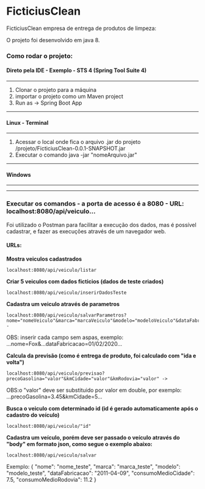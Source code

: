 # FicticiusClean
FicticiusClean empresa de entrega de produtos de limpeza:

O projeto foi desenvolvido em java 8.

### Como rodar o projeto:

#### Direto pela IDE - Exemplo - STS 4 (Spring Tool Suite 4)
-----------------------------------
1. Clonar o projeto para a máquina
2. importar o projeto como um Maven project
3. Run as -> Spring Boot App
-----------------------------------
#### Linux - Terminal
-----------------------------------
1. Acessar o local onde fica o arquivo .jar do projeto /projeto/FicticiusClean-0.0.1-SNAPSHOT.jar
2. Executar o comando java -jar "nomeArquivo.jar"
-----------------------------------
#### Windows 
-----------------------------------

-----------------------------------

### Executar os comandos - a porta de acesso é a 8080 - URL: localhost:8080/api/veiculo...

Foi utilizado o Postman para facilitar a execução dos dados, mas é possível cadastrar, e fazer as execuções através de um navegador web.

#### URLs:

__Mostra veiculos cadastrados__
```
localhost:8080/api/veiculo/listar
```
__Criar 5 veiculos com dados ficticios (dados de teste criados)__
```
localhost:8080/api/veiculo/inserirDadosTeste
```
__Cadastra um veiculo através de parametros__
```
localhost:8080/api/veiculo/salvarParametros?nome="nomeVeiculo"&marca="marcaVeiculo"&modelo="modeloVeiculo"&dataFabricacao="dd/MM/yyyy"&consumoMedioCidade="valor"&consumoMedioRodovia="valor" - 
```
OBS: inserir cada campo sem aspas, exemplo: ...nome=Fox&...dataFabricacao=01/02/2020...

__Calcula da previsão (como é entrega de produto, foi calculado com "ida e volta")__
```
localhost:8080/api/veiculo/previsao?precoGasolina="valor"&kmCidade="valor"&kmRodovia="valor" ->  
```
OBS:o "valor" deve ser substituido por valor em double, por exemplo: ...precoGasolina=3.45&kmCidade=5...

__Busca o veiculo com determinado id (id é gerado automaticamente após o cadastro do veículo)__

```
localhost:8080/api/veiculo/"id"
```
__Cadastra um veículo, porém deve ser passado o veículo através do "body" em formato json, como segue o exemplo abaixo:__
```
localhost:8080/api/veiculo/salvar
```
Exemplo: 
{
    "nome": "nome_teste",
    "marca": "marca_teste",
    "modelo": "modelo_teste",
    "dataFabricacao": "2011-04-09",
    "consumoMedioCidade": 7.5,
    "consumoMedioRodovia": 11.2
}
